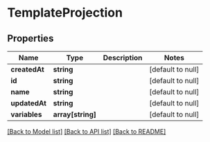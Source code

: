# TemplateProjection

## Properties
Name | Type | Description | Notes
------------ | ------------- | ------------- | -------------
**createdAt** | **string** |  | [default to null]
**id** | **string** |  | [default to null]
**name** | **string** |  | [default to null]
**updatedAt** | **string** |  | [default to null]
**variables** | **array[string]** |  | [default to null]

[[Back to Model list]](../README.md#documentation-for-models) [[Back to API list]](../README.md#documentation-for-api-endpoints) [[Back to README]](../README.md)


